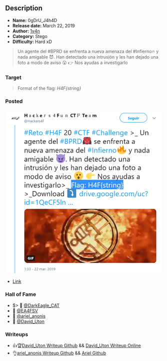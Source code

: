## Description

* **Name:** 0gDrU_J4h4D
* **Release date:** March 22, 2019
* **Author:** [1v4n](https://twitter.com/1r0Dm48O)
* **Category:** Stego
* **Difficulty:** Hard xD

> Un agente del #BPRD se enfrenta a nueva amenaza del #Infierno🔥 y nada amigable 😈. Han detectado una intrusión y les han dejado una foto a modo de aviso 😮 👉 Nos ayudas a investigarlo

### Target

> Format of the flag: *H4F{string}*

### Posted

![hackers4fun_reto_18_post_tw](./Reto_20_tw_post.png)
- [Link](https://twitter.com/Hackers4F/status/1109010112172175360)

### Hall of Fame

- $> 🥇 [@DarkEagle_CAT](https://twitter.com/DarkEagle_CAT)
- 🥈 [@EA4FSV](https://twitter.com/EA4FSV)
- 🥉 [@ariel_anonis](https://twitter.com/ariel_anonis)
- 📝 [@David_Uton](https://twitter.com/David_Uton)

### Writeups

- 👍🏆[David_Uton Writeup Github](https://github.com/hackers4f/hackers4fun-writeups/blob/master/challenges/Stego/Reto_H4F_20_0gDrU_J4h4D/0gDrU_J4h4D_Reto_20_writeup_David_Uton.pdf) && [David_Uton Writeup Online](https://c43s4rs.blogspot.com/2019/03/writeup-hall-of-fame-reto-20-h4f.html)
- 👌[ariel_anonis Writeup Github](https://github.com/hackers4f/hackers4fun-writeups/blob/master/challenges/Stego/Reto_H4F_20_0gDrU_J4h4D/0gDrU_J4h4D_Reto_20_writeup_Ariel_Anonis.pdf) && [Ariel Github](https://github.com/raa2015/ctf-write-ups/blob/master/Ariel%20Anonis%20-%20Reto%2020%20H4F.pdf)
